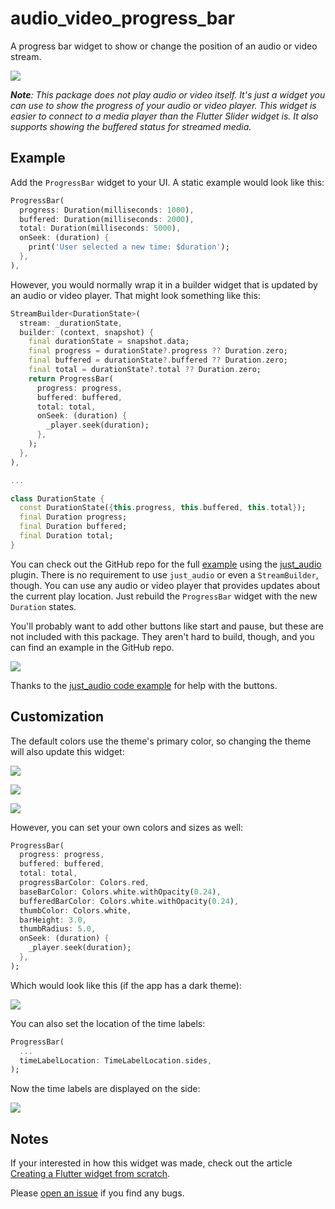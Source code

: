 # audio_video_progress_bar

A progress bar widget to show or change the position of an audio or video stream.

![](https://github.com/suragch/audio_video_progress_bar/blob/master/supplemental/progress_bar_demo.gif)

***Note**: This package does not play audio or video itself. It's just a widget you can use to show the progress of your audio or video player. This widget is easier to connect to a media player than the Flutter Slider widget is. It also supports showing the buffered status for streamed media.*

## Example

Add the `ProgressBar` widget to your UI. A static example would look like this:

```dart
ProgressBar(
  progress: Duration(milliseconds: 1000),
  buffered: Duration(milliseconds: 2000),
  total: Duration(milliseconds: 5000),
  onSeek: (duration) {
    print('User selected a new time: $duration');
  },
),
```

However, you would normally wrap it in a builder widget that is updated by an audio or video player. That might look something like this:

```dart
StreamBuilder<DurationState>(
  stream: _durationState,
  builder: (context, snapshot) {
    final durationState = snapshot.data;
    final progress = durationState?.progress ?? Duration.zero;
    final buffered = durationState?.buffered ?? Duration.zero;
    final total = durationState?.total ?? Duration.zero;
    return ProgressBar(
      progress: progress,
      buffered: buffered,
      total: total,
      onSeek: (duration) {
        _player.seek(duration);
      },
    );
  },
),

...

class DurationState {
  const DurationState({this.progress, this.buffered, this.total});
  final Duration progress;
  final Duration buffered;
  final Duration total;
}
```

You can check out the GitHub repo for the full [example](https://github.com/suragch/audio_video_progress_bar/tree/master/example) using the [just_audio](https://pub.dev/packages/just_audio) plugin. There is no requirement to use `just_audio` or even a `StreamBuilder`, though. You can use any audio or video player that provides updates about the current play location. Just rebuild the `ProgressBar` widget with the new `Duration` states.

You'll probably want to add other buttons like start and pause, but these are not included with this package. They aren't hard to build, though, and you can find an example in the GitHub repo.

![](https://github.com/suragch/audio_video_progress_bar/blob/master/supplemental/progress_bar_demo_with_buttons.gif)

Thanks to the [just_audio code example](https://github.com/ryanheise/just_audio/blob/master/just_audio/example/lib/main.dart) for help with the buttons.

## Customization

The default colors use the theme's primary color, so changing the theme will also update this widget:

![](https://github.com/suragch/audio_video_progress_bar/blob/master/supplemental/deep_purple_theme.png)

![](https://github.com/suragch/audio_video_progress_bar/blob/master/supplemental/orange_theme.png)

![](https://github.com/suragch/audio_video_progress_bar/blob/master/supplemental/dark_theme.png)

However, you can set your own colors and sizes as well:

```dart
ProgressBar(
  progress: progress,
  buffered: buffered,
  total: total,
  progressBarColor: Colors.red,
  baseBarColor: Colors.white.withOpacity(0.24),
  bufferedBarColor: Colors.white.withOpacity(0.24),
  thumbColor: Colors.white,
  barHeight: 3.0,
  thumbRadius: 5.0,
  onSeek: (duration) {
    _player.seek(duration);
  },
);
```

Which would look like this (if the app has a dark theme):

![](https://github.com/suragch/audio_video_progress_bar/blob/master/supplemental/custom_theme.png)

You can also set the location of the time labels:

```dart
ProgressBar(
  ...
  timeLabelLocation: TimeLabelLocation.sides,
);
```

Now the time labels are displayed on the side:

![](https://github.com/suragch/audio_video_progress_bar/blob/master/supplemental/side_labels.png)

## Notes

If your interested in how this widget was made, check out the article [Creating a Flutter widget from scratch](https://suragch.medium.com/creating-a-flutter-widget-from-scratch-a9c01c47c630).

Please [open an issue](https://github.com/suragch/audio_video_progress_bar/issues) if you find any bugs.